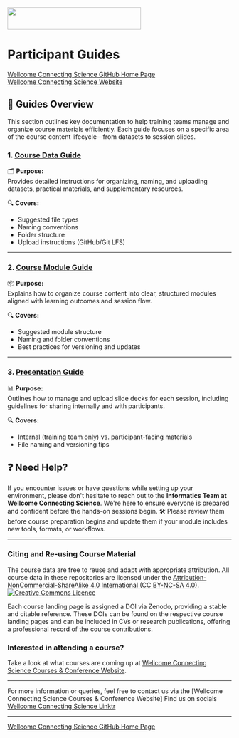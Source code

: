 <img src="https://coursesandconferences.wellcomeconnectingscience.org/wp-content/themes/wcc_courses_and_conferences/dist/assets/svg/logo.svg" width="300" height="50"> 

# Participant Guides

[Wellcome Connecting Science GitHub Home Page](https://github.com/WCSCourses) <br /> 
[Wellcome Connecting Science Website](https://coursesandconferences.wellcomeconnectingscience.org/)

## 📘 Guides Overview

This section outlines key documentation to help training teams manage and organize course materials efficiently. Each guide focuses on a specific area of the course content lifecycle—from datasets to session slides.

### 1. [Course Data Guide]()
🗂️ **Purpose:**  
Provides detailed instructions for organizing, naming, and uploading datasets, practical materials, and supplementary resources.

🔍 **Covers:**
- Suggested file types
- Naming conventions
- Folder structure
- Upload instructions (GitHub/Git LFS)

---

### 2. [Course Module Guide]()
📦 **Purpose:**  
Explains how to organize course content into clear, structured modules aligned with learning outcomes and session flow.

🔍 **Covers:**
- Suggested module structure
- Naming and folder conventions
- Best practices for versioning and updates

---

### 3. [Presentation Guide]()
📊 **Purpose:**  
Outlines how to manage and upload slide decks for each session, including guidelines for sharing internally and with participants.

🔍 **Covers:**
- Internal (training team only) vs. participant-facing materials
- File naming and versioning tips

## ❓ Need Help?

If you encounter issues or have questions while setting up your environment, please don't hesitate to reach out to the **Informatics Team at Wellcome Connecting Science**. We're here to ensure everyone is prepared and confident before the hands-on sessions begin.
🛠️ Please review them before course preparation begins and update them if your module includes new tools, formats, or workflows.

---

### Citing and Re-using Course Material

The course data are free to reuse and adapt with appropriate attribution. All course data in these repositories are licensed under the <a rel="license" href="https://creativecommons.org/licenses/by-nc-sa/4.0/">Attribution-NonCommercial-ShareAlike 4.0 International (CC BY-NC-SA 4.0)</a>. <a rel="license" href="http://creativecommons.org/licenses/by/4.0/"><img alt="Creative Commons Licence" style="border-width:0" src="https://i.creativecommons.org/l/by-nc-sa/4.0/88x31.png" /></a><br /> 

Each course landing page is assigned a DOI via Zenodo, providing a stable and citable reference. These DOIs can be found on the respective course landing pages and can be included in CVs or research publications, offering a professional record of the course contributions.

### Interested in attending a course?

Take a look at what courses are coming up at [Wellcome Connecting Science Courses & Conference Website](https://coursesandconferences.wellcomeconnectingscience.org/our-events/).

---

For more information or queries, feel free to contact us via the [Wellcome Connecting Science Courses & Conference Website]
Find us on socials [Wellcome Connecting Science Linktr](https://linktr.ee/eventswcs)

---

[Wellcome Connecting Science GitHub Home Page](https://github.com/WCSCourses) 
